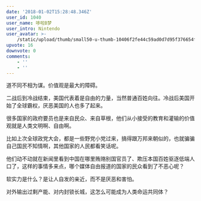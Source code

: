 ```yaml
---
date: '2018-01-02T15:28:48.346Z'
user_id: 1040
user_name: 哆啦B梦
user_intro: Nintendo
user_avatar: >-
    /static/upload/thumb/small50-u-thumb-10406f2fe44c59ad0d7d95f376654fe28b4efd063f05.png
upvote: 16
downvote: 0
comments:
    - ''
    - ''
---
```


<div><p>道不同不相为谋。价值观是最大的障碍。</p><p>二战后到冷战结束，美国代表着是自由的力量，当然普通百姓向往。冷战后美国开始了全球霸权，厌恶美国的人也多了起来。</p><p>很多国家的政府要员也是来自民众、来自草根，他们从小接受的教育和灌输的价值观就是人类文明啊、自由啊。</p><p>比如上次全球政党大会，都是一些野党小党过来，搞得跟万邦来朝似的，也就骗骗自己国民不知情啊，其他国家的人民都看笑话呢。</p><p>他们动不动就在新闻里看到中国在哪里贿赂别国官员了、欺压本国百姓驱逐低端人口了，这样的事情多来点，哪个媒体自由报道的国家的民众看到了不恶心呢？</p><p>软实力是什么？是让人自发的亲近，而不是厌恶和害怕。</p><p>对外输出过剩产能、对内封锁长城，这怎么可能成为人类命运共同体？</p></div>
